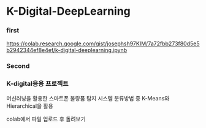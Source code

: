 # K-Digital-DeepLearning

### first
https://colab.research.google.com/gist/josephsh97KIM/7a72fbb273f80d5e5b2942344ef8e4ef/k-digital-deeplearning.ipynb



### Second 

### K-digital응용 프로젝트
머신러닝을 활용한 스마트폰 불량품 탐지 시스템 
분류방법 중 K-Means와 Hierarchical을 활용

colab에서 파일 업로드 후 돌려보기
